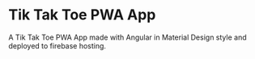 # Tik Tak Toe PWA App
 A Tik Tak Toe PWA App made with Angular in Material Design style and deployed to firebase hosting.
